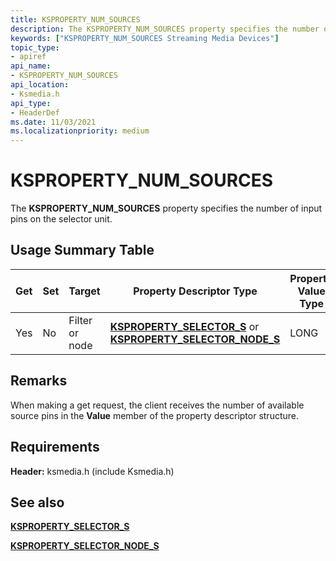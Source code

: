 ```yaml
---
title: KSPROPERTY_NUM_SOURCES
description: The KSPROPERTY_NUM_SOURCES property specifies the number of input pins on the selector unit.
keywords: ["KSPROPERTY_NUM_SOURCES Streaming Media Devices"]
topic_type:
- apiref
api_name:
- KSPROPERTY_NUM_SOURCES
api_location:
- Ksmedia.h
api_type:
- HeaderDef
ms.date: 11/03/2021
ms.localizationpriority: medium
---
```


# KSPROPERTY_NUM_SOURCES

The **KSPROPERTY_NUM_SOURCES** property specifies the number of input pins on the selector unit.

## Usage Summary Table

| Get | Set | Target | Property Descriptor Type | Property Value Type |
|--|--|--|--|--|
| Yes | No | Filter or node | [**KSPROPERTY_SELECTOR_S**](/windows-hardware/drivers/ddi/ksmedia/ns-ksmedia-ksproperty_selector_s) or [**KSPROPERTY_SELECTOR_NODE_S**](/windows-hardware/drivers/ddi/ksmedia/ns-ksmedia-ksproperty_selector_node_s) | LONG |

## Remarks

When making a get request, the client receives the number of available source pins in the **Value** member of the property descriptor structure.

## Requirements

**Header:** ksmedia.h (include Ksmedia.h)

## See also

[**KSPROPERTY_SELECTOR_S**](/windows-hardware/drivers/ddi/ksmedia/ns-ksmedia-ksproperty_selector_s)

[**KSPROPERTY_SELECTOR_NODE_S**](/windows-hardware/drivers/ddi/ksmedia/ns-ksmedia-ksproperty_selector_node_s)

